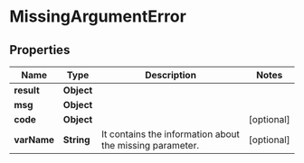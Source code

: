 

# MissingArgumentError


## Properties

Name | Type | Description | Notes
------------ | ------------- | ------------- | -------------
**result** | **Object** |  | 
**msg** | **Object** |  | 
**code** | **Object** |  |  [optional]
**varName** | **String** | It contains the information about the missing parameter.  |  [optional]




